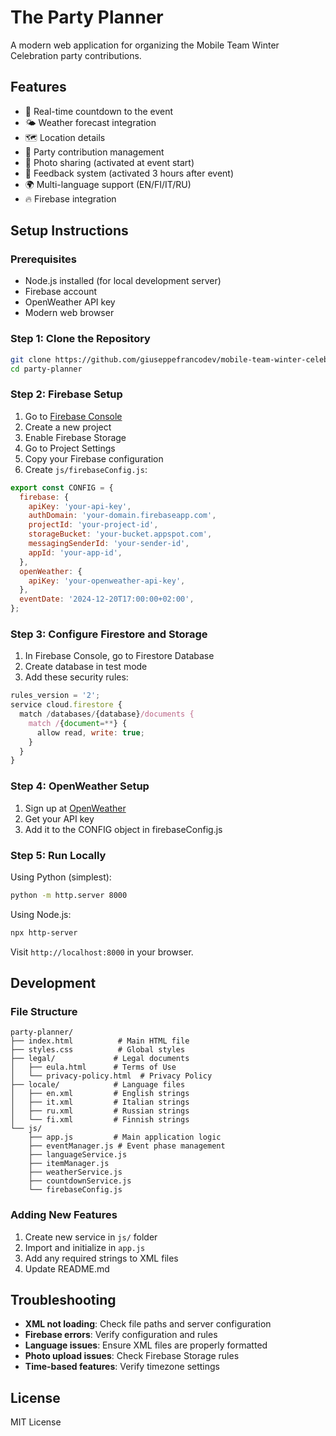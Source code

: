 # The Party Planner

A modern web application for organizing the Mobile Team Winter Celebration party contributions.

## Features

- 📅 Real-time countdown to the event
- 🌤️ Weather forecast integration
- 🗺️ Location details
- 📝 Party contribution management
- 📸 Photo sharing (activated at event start)
- 💬 Feedback system (activated 3 hours after event)
- 🌍 Multi-language support (EN/FI/IT/RU)
- 🔥 Firebase integration

## Setup Instructions

### Prerequisites

- Node.js installed (for local development server)
- Firebase account
- OpenWeather API key
- Modern web browser

### Step 1: Clone the Repository

```bash
git clone https://github.com/giuseppefrancodev/mobile-team-winter-celebration.git
cd party-planner
```

### Step 2: Firebase Setup

1. Go to [Firebase Console](https://console.firebase.google.com/)
2. Create a new project
3. Enable Firebase Storage
4. Go to Project Settings
5. Copy your Firebase configuration
6. Create `js/firebaseConfig.js`:

```javascript
export const CONFIG = {
  firebase: {
    apiKey: 'your-api-key',
    authDomain: 'your-domain.firebaseapp.com',
    projectId: 'your-project-id',
    storageBucket: 'your-bucket.appspot.com',
    messagingSenderId: 'your-sender-id',
    appId: 'your-app-id',
  },
  openWeather: {
    apiKey: 'your-openweather-api-key',
  },
  eventDate: '2024-12-20T17:00:00+02:00',
};
```

### Step 3: Configure Firestore and Storage

1. In Firebase Console, go to Firestore Database
2. Create database in test mode
3. Add these security rules:

```javascript
rules_version = '2';
service cloud.firestore {
  match /databases/{database}/documents {
    match /{document=**} {
      allow read, write: true;
    }
  }
}
```

### Step 4: OpenWeather Setup

1. Sign up at [OpenWeather](https://openweathermap.org/api)
2. Get your API key
3. Add it to the CONFIG object in firebaseConfig.js

### Step 5: Run Locally

Using Python (simplest):

```bash
python -m http.server 8000
```

Using Node.js:

```bash
npx http-server
```

Visit `http://localhost:8000` in your browser.

## Development

### File Structure

```
party-planner/
├── index.html          # Main HTML file
├── styles.css          # Global styles
├── legal/             # Legal documents
│   ├── eula.html      # Terms of Use
│   └── privacy-policy.html  # Privacy Policy
├── locale/            # Language files
│   ├── en.xml         # English strings
│   ├── it.xml         # Italian strings
│   ├── ru.xml         # Russian strings
│   └── fi.xml         # Finnish strings
└── js/
    ├── app.js         # Main application logic
    ├── eventManager.js # Event phase management
    ├── languageService.js
    ├── itemManager.js
    ├── weatherService.js
    ├── countdownService.js
    └── firebaseConfig.js
```

### Adding New Features

1. Create new service in `js/` folder
2. Import and initialize in `app.js`
3. Add any required strings to XML files
4. Update README.md

## Troubleshooting

- **XML not loading**: Check file paths and server configuration
- **Firebase errors**: Verify configuration and rules
- **Language issues**: Ensure XML files are properly formatted
- **Photo upload issues**: Check Firebase Storage rules
- **Time-based features**: Verify timezone settings

## License

MIT License

